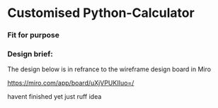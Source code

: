 # Customised Python-Calculator
### Fit for purpose

### Design brief:

The design below is in refrance to the wireframe design board in Miro

https://miro.com/app/board/uXjVPUKIIuo=/

havent finished yet just ruff idea
